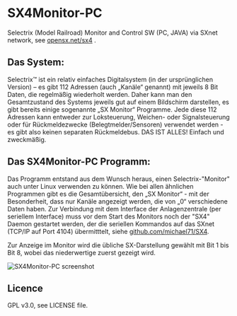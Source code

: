 # SX4Monitor-PC
Selectrix (Model Railroad) Monitor and Control SW (PC, JAVA) via SXnet network, see <a href="https://opensx.net">opensx.net/sx4</a> .

## Das System:
Selectrix™ ist ein relativ einfaches Digitalsystem (in der ursprünglichen Version) – es gibt 112 Adressen (auch „Kanäle“ genannt) mit jeweils 8 Bit Daten, die regelmäßig wiederholt werden. Daher kann man den Gesamtzustand des Systems jeweils gut auf einem Bildschirm darstellen, es gibt bereits einige sogenannte „SX Monitor“ Programme. Jede diese 112 Adressen kann entweder zur Loksteuerung, Weichen- oder Signalsteuerung oder für Rückmeldezwecke (Belegtmelder/Sensoren) verwendet werden - es gibt also keinen separaten Rückmeldebus. DAS IST ALLES! Einfach und zweckmäßig.

## Das SX4Monitor-PC Programm: 
Das Programm entstand aus dem Wunsch heraus, einen Selectrix-"Monitor" auch unter Linux verwenden zu können. Wie bei allen ähnlichen Programmen gibt es die Gesamtübersicht, den „SX Monitor“ - mit der Besonderheit, dass nur Kanäle angezeigt werden, die von „0“ verschiedene Daten haben. Zur Verbindung mit dem Interface der Anlagenzentrale (per seriellem Interface) muss vor dem Start des Monitors noch der "SX4" Daemon gestartet werden, der die seriellen Kommandos auf das SXnet (TCP/IP auf Port 4104) übermitttelt, siehe <a href="https://github.com/michael71/SX4">github.com/michael71/SX4</a>.

Zur Anzeige im Monitor wird die übliche SX-Darstellung gewählt mit Bit 1 bis Bit 8, wobei das niederwertige zuerst gezeigt wird.

![SX4Monitor-PC screenshot](https://raw.githubusercontent.com/michael71/SX4Monitor-PC/master/sx4monitor-pc.png)



## Licence
GPL v3.0, see LICENSE file.

